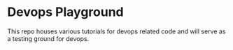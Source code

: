# Devops Playground 

This repo houses various tutorials for devops related code and will serve as a testing ground for devops. 
